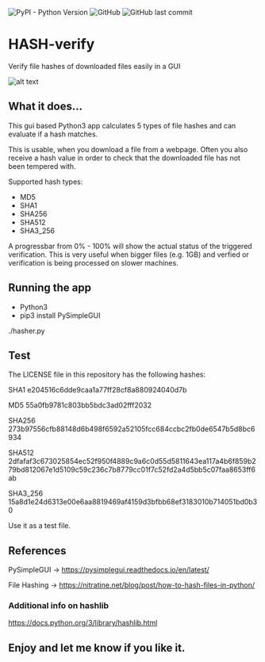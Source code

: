 ![PyPI - Python Version](https://img.shields.io/pypi/pyversions/3?style=for-the-badge) ![GitHub](https://img.shields.io/github/license/CRPrinzler/HASH-verify?style=for-the-badge) ![GitHub last commit](https://img.shields.io/github/last-commit/CRPrinzler/HASH-verify?style=for-the-badge)

# HASH-verify
Verify file hashes of downloaded files easily in a GUI

![alt text](https://user-images.githubusercontent.com/11914696/139497721-df9494e8-cc57-43f4-b600-6e8062b04542.png)

## What it does...
This gui based Python3 app calculates 5 types of file hashes and can evaluate if a hash matches.

This is usable, when you download a file from a webpage. Often you also receive a hash value in order to check that the downloaded file has not been tempered with.

Supported hash types:

* MD5
* SHA1
* SHA256
* SHA512
* SHA3_256

A progressbar from 0% - 100% will show the actual status of the triggered verification. This is very useful when bigger files (e.g. 1GB) and verfied or verification is being processed on slower machines.

## Running the app
* Python3
* pip3 install PySimpleGUI

./hasher.py

## Test
The LICENSE file in this repository has the following hashes:

SHA1        e204516c6dde9caa1a77ff28cf8a880924040d7b

MD5         55a0fb9781c803bb5bdc3ad02fff2032

SHA256      273b97556cfb88148d6b498f6592a52105fcc684ccbc2fb0de6547b5d8bc6934

SHA512      2dfafaf3c673025854ec52f950f4889c9a6c0d55d5811643ea117a4b6f859b279bd812067e1d5109c59c236c7b8779cc01f7c52fd2a4d5bb5c07faa8653ff6ab

SHA3_256    15a8d1e24d6313e00e6aa8819469af4159d3bfbb68ef3183010b714051bd0b30

Use it as a test file.

## References

PySimpleGUI -> https://pysimplegui.readthedocs.io/en/latest/

File Hashing -> https://nitratine.net/blog/post/how-to-hash-files-in-python/

### Additional info on hashlib

https://docs.python.org/3/library/hashlib.html

## Enjoy and let me know if you like it.

